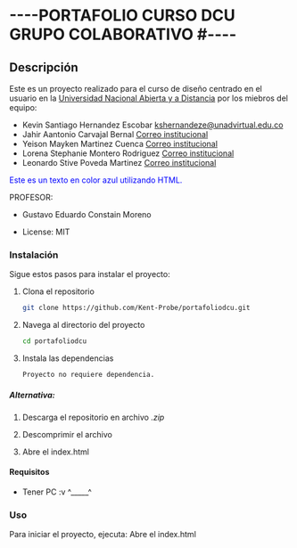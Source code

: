 # ----PORTAFOLIO CURSO DCU GRUPO COLABORATIVO #----

## Descripción
Este es un proyecto realizado para el curso de diseño centrado en el usuario
en la [Universidad Nacional Abierta y a Distancia](https://www.unad.edu.co/) por los miebros del equipo:
- Kevin Santiago Hernandez Escobar [kshernandeze@unadvirtual.edu.co](#Kevin "Miebro del equipo")
- Jahir Aantonio Carvajal Bernal [Correo institucional](kshernandeze@unadvirtual.edu.co)
- Yeison Mayken Martinez Cuenca [Correo institucional](kshernandeze@unadvirtual.edu.co)
- Lorena Stephanie Montero Rodriguez [Correo institucional](lsmonteror@unadvirtual.edu.co)
- Leonardo Stive Poveda Martinez [Correo institucional](kshernandeze@unadvirtual.edu.co)

<p style="color: blue;">Este es un texto en color azul utilizando HTML.</p>


PROFESOR:
* Gustavo Eduardo Constain Moreno

* License: MIT

### Instalación
Sigue estos pasos para instalar el proyecto:

1. Clona el repositorio
    ```bash
    git clone https://github.com/Kent-Probe/portafoliodcu.git
    ```
2. Navega al directorio del proyecto
    ```bash
    cd portafoliodcu
    ```
3. Instala las dependencias
    ```bash
    Proyecto no requiere dependencia.
    ```
##### Alternativa:
1. Descarga el repositorio en archivo *.zip*

2. Descomprimir el archivo

3. Abre el index.html

#### Requisitos
- Tener PC :v ^_____^

### Uso
Para iniciar el proyecto, ejecuta: Abre el index.html